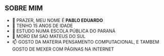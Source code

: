## SOBRE MIM ##

- 👋 PRAZER, MEU NOME É **PABLO EDUARDO**
- 👀 TENHO 15 ANOS DE IDADE
- 🌱 ESTUDO NUMA ESCOLA PÚBLICA DO PARANÁ
- 💞️ MORO EM SAO MATEUS DO SUL
- 📫 GOSTO DA MATERIA PENSAMENTO COMPUTACIONAL, E TAMBEM GOSTO DE MEXER COM PÁGINAS NA INTERNET


